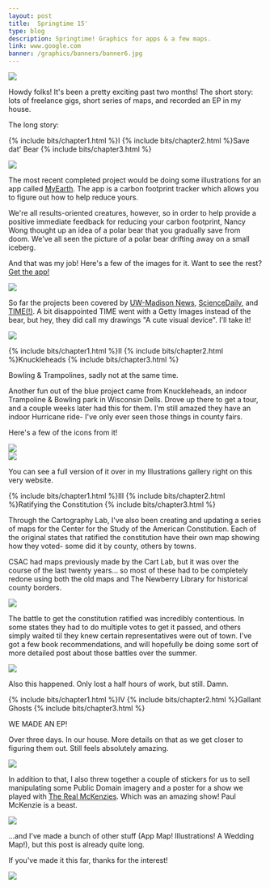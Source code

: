 ```yaml
---
layout: post
title:  Springtime 15'
type: blog
description: Springtime! Graphics for apps & a few maps.
link: www.google.com
banner: /graphics/banners/banner6.jpg
---
```



<div class="images"><img src="/graphics/blog/spr/topimage.png"></div>

Howdy folks!
It's been a pretty exciting past two months! The short story: lots of freelance gigs, short series of maps, and recorded an EP in my house.

The long story:

{% include bits/chapter1.html %}I
{% include bits/chapter2.html %}Save dat' Bear
{% include bits/chapter3.html %}

<div class="images"><img src="/graphics/blog/spr/Bearicon.jpg"></div>

The most recent completed project would be doing some illustrations for an app called <a href="https://itunes.apple.com/hk/app/myearth-track-your-carbon/id982015211?mt=8">MyEarth</a>. The app is a carbon footprint tracker which allows you to figure out how to help reduce yours.

We're all results-oriented creatures, however, so in order to help provide a positive immediate feedback for reducing your carbon footprint, Nancy Wong thought up an idea of a polar bear that you gradually save from doom. We've all seen the picture of a polar bear drifting away on a small iceberg.

And that was my job! Here's a few of the images for it. Want to see the rest? <a href="https://itunes.apple.com/hk/app/myearth-track-your-carbon/id982015211?mt=8">Get the app!</a>

<div class="images"><img src="/graphics/blog/spr/Bear.jpg"></div>

So far the projects been covered by <a href="http://news.wisc.edu/23688">UW-Madison News</a>, <a href="http://www.sciencedaily.com/releases/2015/04/150420182413.htm">ScienceDaily</a>, and <a href="http://time.com/3829310/earth-day-app-energy-saving/?xid=fbshare">TIME(!)</a>. A bit disappointed TIME went with a Getty Images instead of the bear, but hey, they did call my drawings "A cute visual device". I'll take it!

<div class="images"><img src="/graphics/blog/spr/Bearpic.jpg"></div>

{% include bits/chapter1.html %}II
{% include bits/chapter2.html %}Knuckleheads
{% include bits/chapter3.html %}

Bowling & Trampolines, sadly not at the same time.

Another fun out of the blue project came from Knuckleheads, an indoor Trampoline & Bowling park in Wisconsin Dells. Drove up there to get a tour, and a couple weeks later had this for them. I'm still amazed they have an indoor Hurricane ride- I've only ever seen those things in county fairs.

Here's a few of the icons from it!
<div class="images"><img src="/graphics/blog/spr/Knuck1.png"></div>
<div class="images"><img src="/graphics/blog/spr/Knuck2.png"></div>

You can see a full version of it over in my Illustrations gallery right on this very website.

{% include bits/chapter1.html %}III
{% include bits/chapter2.html %}Ratifying the Constitution
{% include bits/chapter3.html %}

Through the Cartography Lab, I've also been creating and updating a series of maps for the Center for the Study of the American Constitution. Each of the original states that ratified the constitution have their own map showing how they voted- some did it by county, others by towns.

CSAC had maps previously made by the Cart Lab, but it was over the course of the last twenty years... so most of these had to be completely redone using both the old maps and The Newberry Library for historical county borders.

<div class="images"><img src="/graphics/blog/spr/RatificationMaps.png"></div>

The battle to get the constitution ratified was incredibly contentious. In some states they had to do multiple votes to get it passed, and others simply waited til they knew certain representatives were out of town. I've got a few book recommendations, and will hopefully be doing some sort of more detailed post about those battles over the summer.

<div class="images"><img src="/graphics/blog/spr/OhComeOn.png"></div>

Also this happened. Only lost a half hours of work, but still. Damn.

{% include bits/chapter1.html %}IV
{% include bits/chapter2.html %}Gallant Ghosts
{% include bits/chapter3.html %}

WE MADE AN EP!

Over three days. In our house. More details on that as we get closer to figuring them out. Still feels absolutely amazing.

<div class="images"><img src="/graphics/blog/spr/Stickers.png"></div>

In addition to that, I also threw together a couple of stickers for us to sell manipulating some Public Domain imagery and a poster for a show we played with <a href="https://www.youtube.com/watch?v=D_gTDBzhQkQ">The Real McKenzies</a>. Which was an amazing show! Paul McKenzie is a beast.

<div class="images"><img src="/graphics/blog/spr/EasterPoster.png"></div>

...and I've made a bunch of other stuff (App Map! Illustrations! A Wedding Map!), but this post is already quite long.

If you've made it this far, thanks for the interest!

<div class="images"><img src="/graphics/blog/spr/saddog.png"></div>